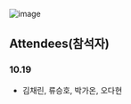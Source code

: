 ![image](https://user-images.githubusercontent.com/87309905/196716921-13a032fe-2a4f-4def-950d-ed1d32978b49.png)


## Attendees(참석자)
### 10.19
- 김채린, 류승호, 박가온, 오다현
